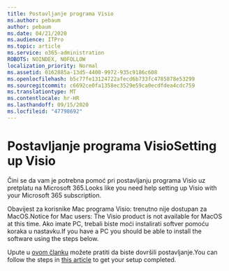 ```yaml
---
title: Postavljanje programa Visio
ms.author: pebaum
author: pebaum
ms.date: 04/21/2020
ms.audience: ITPro
ms.topic: article
ms.service: o365-administration
ROBOTS: NOINDEX, NOFOLLOW
localization_priority: Normal
ms.assetid: 0162885a-13d5-4400-9972-935c9186c608
ms.openlocfilehash: b5c77fe13124722afecd6b733fc4785878e53299
ms.sourcegitcommit: c6692ce0fa1358ec3529e59ca0ecdfdea4cdc759
ms.translationtype: MT
ms.contentlocale: hr-HR
ms.lasthandoff: 09/15/2020
ms.locfileid: "47798692"
---
```

# <a name="setting-up-visio"></a><span data-ttu-id="b05f8-102">Postavljanje programa Visio</span><span class="sxs-lookup"><span data-stu-id="b05f8-102">Setting up Visio</span></span>

<span data-ttu-id="b05f8-103">Čini se da vam je potrebna pomoć pri postavljanju programa Visio uz pretplatu na Microsoft 365.</span><span class="sxs-lookup"><span data-stu-id="b05f8-103">Looks like you need help setting up Visio with your Microsoft 365 subscription.</span></span>
  
<span data-ttu-id="b05f8-104">Obavijest za korisnike Mac programa Visio: trenutno nije dostupan za MacOS.</span><span class="sxs-lookup"><span data-stu-id="b05f8-104">Notice for Mac users: The Visio product is not available for MacOS at this time.</span></span> <span data-ttu-id="b05f8-105">Ako imate PC, trebali biste moći instalirati softver pomoću koraka u nastavku.</span><span class="sxs-lookup"><span data-stu-id="b05f8-105">If you have a PC you should be able to install the software using the steps below.</span></span>
  
<span data-ttu-id="b05f8-106">Upute u [ovom članku](https://support.office.com/article/f98f21e3-aa02-4827-9167-ddab5b025710.aspx) možete pratiti da biste dovršili postavljanje.</span><span class="sxs-lookup"><span data-stu-id="b05f8-106">You can follow the steps in [this article](https://support.office.com/article/f98f21e3-aa02-4827-9167-ddab5b025710.aspx) to get your setup completed.</span></span> 
  

